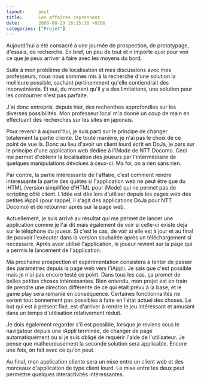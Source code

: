 ```yaml
---
layout:     post
title:      Les affaires reprennent
date:       2008-08-29 16:15:38 +0200
categories: ["Projet"]
---
```


Aujourd'hui a été consacré à une journée de prospection, de prototypage, d'essais, de recherche. En bref, un peu de
tout et n'importe quoi pour voir ce que je peux arriver à faire avec les moyens du bord.

<!--more-->

Suite à mon problème de localisation et mes discussions avec mes professeurs, nous nous sommes mis à la recherche
d'une solution la meilleure possible, sachant pertinemment qu'elle contiendrait des inconvénients. Et oui, du
moment qu'il y a des limitations, une solution pour les contourner n'est pas parfaite.

J'ai donc entrepris, depuis hier, des recherches approfondies sur les diverses possibilités. Mon professeur local
m'a donné un coup de main en effectuant des recherches sur les sites en japonais.

Pour revenir à aujourd'hui, je suis parti sur le principe de changer totalement la partie cliente. De toute
manière, je n'ai pas le choix de ce point de vue là. Donc au lieu d'avoir un client lourd écrit en DoJa, je pars
sur le principe d'une application web dédiée à l'iMode de NTT Docomo. Ceci me permet d'obtenir la localisation des
joueurs par l'intermédiaire de quelques manipulations dévolues à ceux-ci. Ma foi, on a rien sans rien.

Par contre, la partie intéressante de l'affaire, c'est comment rendre intéressante la partie des quêtes si
l'application web ne peut être que du iHTML (version simplifiée d'HTML pour iMode) qui ne permet pas de scripting
côté client. L'idée est dès lors d'utiliser depuis les pages web des petites iAppli (pour rappel, il s'agit des
applications DoJa pour NTT Docomo) et de retourner après sur la page web.

Actuellement, je suis arrivé au résultat qui me permet de lancer une application comme je l'ai dit mais également
de voir si celle-ci existe deja sur le téléphone du joueur. Si c'est le cas, de voir si elle est à jour et au final
de pouvoir l'exécuter dans la version souhaitée après un téléchargement si nécessaire. Après avoir utilisé
l'application, le joueur revient sur la page qui a permis le lancement de l'application.

Ma prochaine prospection et expérimentation consistera à tenter de passer des paramètres depuis la page web vers
l'iAppli. Je sais que c'est possible mais je n'ai pas encore testé ce point. Dans tous les cas, ça promet de belles
petites choses intéressantes. Bien entendu, mon projet est en train de prendre une direction différente de ce qui
était prévu à la base, et le game play sera remanié en conséquence. Certaines fonctionnalités ne seront tout
bonnement pas possibles à faire en l'état actuel des choses. Le but qui est à présent fixé, est d'arriver à rendre
le jeu intéressant et amusant dans un temps d'utilisation relativement réduit.

Je dois également regarder s'il est possible, lorsque je reviens sous le navigateur depuis une iAppli terminée, de
changer de page automatiquement ou si je suis obligé de requérir l'aide de l'utilisateur. Je pense que
malheureusement la seconde solution sera applicable. Encore une fois, on fait avec ce qu'on peut.

Au final, mon application cliente sera un mixe entre un client web et des morceaux d'application de type client
lourd. Le mixe entre les deux peut permettre quelques interactivités intéressantes.